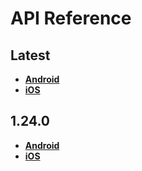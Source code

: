 # API Reference

<a name="latest"></a>
## Latest
- [**Android**](./android/latest)
- [**iOS**](./ios/latest)

<a name="1.24.0"></a>
## 1.24.0
- [**Android**](./android/1.24.0)
- [**iOS**](./ios/1.24.0)